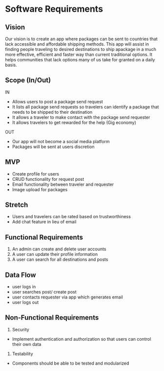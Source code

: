 # Software Requirements

## Vision

Our vision is to create an app where packages can be sent to countries that lack accessible and affordable shipping methods. This app will assist in finding people traveling to desired destinations to ship apackage in a much more effective, efficient and faster way than current traditional options. It helps communities that lack options many of us take for granted on a daily basis.

## Scope (In/Out)

IN

- Allows users to post a package send request
- It lists all package send requests so travelers can identify a package that needs to be shipped to their destination
- It allows a traveler to make contact with the package send requester
- It allows travelers to get rewarded for the help (Gig economy)

OUT

- Our app will not become a social media platform
- Packages will be sent at users discretion

## MVP

- Create profile for users
- CRUD functionality for request post
- Email functionality between traveler and requester
- Image upload for packages

## Stretch

- Users and travelers can be rated based on trustworthiness
- Add chat feature in lieu of email

## Functional Requirements

1. An admin can create and delete user accounts
2. A user can update their profile information
3. A user can search for all destinations and posts

## Data Flow

- user logs in
- user searches post/ create post
- user contacts requester via app which generates email
- user logs out

## Non-Functional Requirements

1. Security

- Implement authentication and authorization so that users can control their own data

1. Testability

- Components should be able to be tested and modularized
